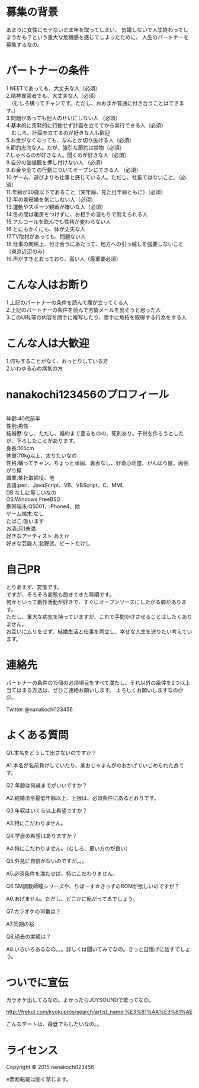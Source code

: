 <h1>募集の背景</h1>

あまりに女性にモテないまま年を取ってしまい、
気婚しないで人生終わってしまうかも？という重大な危機感を感じてしまったために、
人生のパートナーを募集するなの。

<h1>パートナーの条件</h1>
1.NEETであっても、大丈夫な人（必須）<br>
2.精神異常者でも、大丈夫な人（必須） <br>
　（むしろ構ってチャンです。ただし、おおまか普通に付き合うことはできます。） <br>
3.問題があっても他人のせいにしない人 （必須） <br>
4.基本的に突発的に行動せず計画を立ててから実行できる人（必須） <br>
　むしろ、計画を立てるのが好きな人も歓迎<br>
5.お金がなくなっても、なんとか切り抜ける人（必須） <br>
6.節約志向な人。だが、強引な節約は禁物（必須）<br>
7.しゃべるのが好きな人。聞くのが好きな人（必須） <br>
8.自分の価値観を押し付けない人 （必須）<br>
9.お金や全ての行動についてオープンにできる人 （必須）<br>
10.ゲーム、遊びよりも仕事と感じている人。ただし、社畜ではないこと。（必須）<br>
11.年齢が30歳以下であること（実年齢、見た目年齢ともに）（必須） <br>
12.年の差結婚を気にしない人（必須） <br>
13.運動やスポーツ観戦が嫌いな人（必須） <br>
14.冬の間は暖房をつけずに、お相手の温もりで耐えられる人<br>
15.アルコールを飲んでも性格が変わらない人<br>
16.とにもかくにも、体が丈夫な人<br>
17.TV取材があっても、問題ない人<br>
18.仕事の関係上、付き合うにあたって、地方への引っ越しを強要しないこと（東京近辺のみ） <br>
19.声がすきとおっており、高い人（最重要必須）<br>

<h1>こんな人はお断り</h1>
1.上記のパートナーの条件を読んで腹が立ってくる人<br>
2.上記のパートナーの条件を読んで苦情メールを出そうと思った人<br>
3.このURL等の内容を勝手に複写したり、勝手に魚拓を取得する行為をする人<br>

<h1>こんな人は大歓迎</h1>
1.何もすることがなく、おっとりしている方<br>
2.いわゆる心の病気の方<br>

<h1>nanakochi123456のプロフィール</h1>
<br>
年齢:40代前半<br>
性別:男性<br>
結婚歴:なし、ただし、婚約まで至るものの、死別あり。子供を作ろうとしたが、下ろしたことがあります。<br>
身長:165cm<br>
体重:70kg以上、太りたいなの<br>
性格:構ってチャン、ちょっと頑固、裏表なし、好奇心旺盛、がんばり屋、面倒がり屋<br>
職業:某社取締役、他<br>
言語:perl、JavaScript、VB、VBScript、C、MML<br>
DB:なしに等しいなの<br>
OS:Windows FreeBSD<br>
携帯端末:Q5001、iPhone4、他<br>
ゲーム端末:なし<br>
たばこ:吸います<br>
お酒:月1未満<br>
好きなアーティスト:あえか<br>
好きな芸能人:北野武、ビートたけし<br>

<h1>自己PR</h1>

とりあえず、変態です。<br>
ですが、そろそろ変態も飽きてきた時期です。<br>
何かといって創作活動が好きで、すぐにオープンソースにしたがる癖があります。<br>
ただし、重大な病気を持っていますが、これで手間かけさせることはしたくありません。<br>
お互いにムリをせず、結婚生活と仕事を両立し、幸せな人生を送りたい考えています。<br>

<h1>連絡先</h1>

パートナーの条件の15個の必須項目をすべて満たし、それ以外の条件を2つ以上当てはまる方法は、ぜひご連絡お願いします。
よろしくお願いしますなの＠＠。

Twitter:@nanakochi123456

<h1>よくある質問</h1>

Q1.本名をどうして出さないのですか？

A1.本名が名前負けしていたり、某おじゃまんがのおかげでいじめられた為です。

Q2.年齢は何歳までがいいですか？ 

A2.結婚法令最低年齢以上、上限は、必須条件にあるとおりです。

Q3.年収はいくら以上希望ですか？ 

A3.特にこだわりません。

Q4.学歴の希望はありますか？

A4.特にこだわりません。（むしろ、悪い方のが良い）

Q5.外見に自信がないのですが。。。

A5.必須条件を満たせば、特にこだわりません。

Q6.SM調教師瞳シリーズや、りばーす☆きっずのROMが欲しいのですが？

A6.あげません。ただし、どこかに転がってるでしょう。

Q7.カラオケの18番は？

A7.同期の桜

Q8.過去の実績は？

A8.いろいろあるなの。。。詳しくは聞いてみてなの。きっと自慢げに話すでしょう。

<h1>ついでに宣伝</h1>

カラオケ出してるなの。よかったらJOYSOUNDで歌ってなの。

http://frekul.com/kyokupros/search/artist_name:%E3%81%AA%E3%81%AE

こんなデートは、最低でもしたいなの。。

<h1>ライセンス</h1>

Copyright &copy; 2015 nanakochi123456

※無断転載は固く禁じます。
